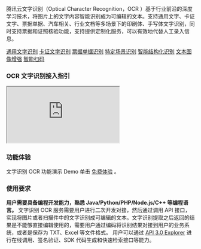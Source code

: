 腾讯云文字识别（Optical Character Recognition，OCR ）基于行业前沿的深度学习技术，将图片上的文字内容智能识别成为可编辑的文本。支持通用文字、卡证文字、票据单据、汽车相关、行业文档等多场景下的印刷体、手写体文字识别，同时支持票据和证照核验功能，支持提供定制化服务，可以有效地代替人工录入信息。

[通用文字识别](https://cloud.tencent.com/document/product/866/37490)
[卡证文字识别](https://cloud.tencent.com/document/product/866/37491)
[票据单据识别](https://cloud.tencent.com/document/product/866/37495)
[特定场景识别](https://cloud.tencent.com/document/product/866/37493)
[智能结构化识别](https://cloud.tencent.com/document/product/866/37494)
[文本图像增强](https://cloud.tencent.com/document/product/866/47975)
[智能扫码](https://cloud.tencent.com/document/product/866/48131)




### OCR 文字识别接入指引
<div class="doc-video-mod"><iframe src="https://cloud.tencent.com/edu/learning/quick-play/1585-11027?source=gw.doc.media&withPoster=1&notip=1"></iframe></div>

### 功能体验
文字识别 OCR 功能演示 Demo 单击 [免费体验](https://cloud.tencent.com/act/event/ocrdemo) 。

### 使用要求
**用户需要具备编程开发能力，熟悉 Java/Python/PHP/Node.js/C++ 等编程语言。**
文字识别 OCR 服务需要用户进行二次开发对接，然后通过调用 API 接口，实现将图片或者扫描件中的文字识别成可编辑的文本。文字识别提取之后返回的结果是不能够直接编辑使用的，需要用户通过编码将识别结果对接到用户的业务系统，或者是保存为 TXT、Excel 等文件格式。
用户可以通过 [API 3.0 Explorer](https://console.cloud.tencent.com/api/explorer?Product=ocr&Version=2018-11-19&Action=GeneralBasicOCR&SignVersion=) 进行在线调用、签名验证、SDK 代码生成和快速检索接口等能力。
